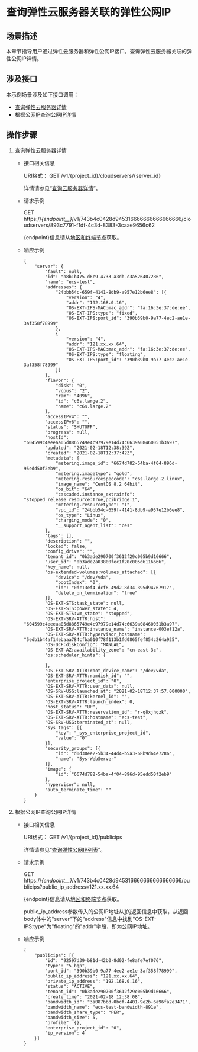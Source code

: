 # 查询弹性云服务器关联的弹性公网IP<a name="ecs_04_0006"></a>

## 场景描述<a name="section10764922102711"></a>

本章节指导用户通过弹性云服务器和弹性公网IP接口，查询弹性云服务器关联的弹性公网IP详情。

## 涉及接口<a name="section2036914547282"></a>

本示例场景涉及如下接口调用：

-   [查询弹性云服务器详情](#li2096242823112)
-   [根据公网IP查询公网IP详情](#li136736121430)

## 操作步骤<a name="section47476132395"></a>

1.  <a name="li2096242823112"></a>查询弹性云服务器详情
    -   接口相关信息

        URI格式： GET /v1/\{project\_id\}/cloudservers/\{server\_id\}

        详情请参见“[查询云服务器详情](查询云服务器详情.md)”。

    -   请求示例

        GET https://_\{endpoint__\}_/v1/743b4c0428d945316666666666666666/cloudservers/893c7791-f1df-4c3d-8383-3caae9656c62

        \{endpoint\}信息请从[地区和终端节点](https://developer.huaweicloud.com/endpoint?ECS)获取。

    -   响应示例

        ```
        {
        	"server": {
        		"fault": null,
        		"id": "b8b1b475-d6c9-4733-a3db-c3a526407286",
        		"name": "ecs-test",
        		"addresses": {
        			"24bbb54c-659f-4141-8db9-a957e12b6ee8": [{
        				"version": "4",
        				"addr": "192.168.0.16",
        				"OS-EXT-IPS-MAC:mac_addr": "fa:16:3e:37:de:ee",
        				"OS-EXT-IPS:type": "fixed",
        				"OS-EXT-IPS:port_id": "390b39b0-9a77-4ec2-ae1e-3af358f78999"
        			},
        			{
        				"version": "4",
        				"addr": "121.xx.xx.64",
        				"OS-EXT-IPS-MAC:mac_addr": "fa:16:3e:37:de:ee",
        				"OS-EXT-IPS:type": "floating",
        				"OS-EXT-IPS:port_id": "390b39b0-9a77-4ec2-ae1e-3af358f78999"
        			}]
        		},
        		"flavor": {
        			"disk": "0",
        			"vcpus": "2",
        			"ram": "4096",
        			"id": "c6s.large.2",
        			"name": "c6s.large.2"
        		},
        		"accessIPv4": "",
        		"accessIPv6": "",
        		"status": "SHUTOFF",
        		"progress": null,
        		"hostId": "604599c4eeeaa05d8865749e4c97979e14d74c6639a08460051b3a97",
        		"updated": "2021-02-18T12:38:39Z",
        		"created": "2021-02-18T12:37:42Z",
        		"metadata": {
        			"metering.image_id": "6674d782-54ba-4f04-896d-95edd50f2eb9",
        			"metering.imagetype": "gold",
        			"metering.resourcespeccode": "c6s.large.2.linux",
        			"image_name": "CentOS 8.2 64bit",
        			"os_bit": "64",
        			"cascaded.instance_extrainfo": "stopped_release_resource:True,pcibridge:1",
        			"metering.resourcetype": "1",
        			"vpc_id": "24bbb54c-659f-4141-8db9-a957e12b6ee8",
        			"os_type": "Linux",
        			"charging_mode": "0",
        			"__support_agent_list": "ces"
        		},
        		"tags": [],
        		"description": "",
        		"locked": false,
        		"config_drive": "",
        		"tenant_id": "0b3ade290700f3612f29c005b9d16666",
        		"user_id": "0b3ade2a03800fec1f20c005d6116666",
        		"key_name": null,
        		"os-extended-volumes:volumes_attached": [{
        			"device": "/dev/vda",
        			"bootIndex": "0",
        			"id": "0dc13ef4-dcf6-49d2-8d34-395d94767917",
        			"delete_on_termination": "true"
        		}],
        		"OS-EXT-STS:task_state": null,
        		"OS-EXT-STS:power_state": 4,
        		"OS-EXT-STS:vm_state": "stopped",
        		"OS-EXT-SRV-ATTR:host": "604599c4eeeaa05d8865749e4c97979e14d74c6639a08460051b3a97",
        		"OS-EXT-SRV-ATTR:instance_name": "instance-003ef12a",
        		"OS-EXT-SRV-ATTR:hypervisor_hostname": "5edb1b44af14ebaaa784cfba010f78f113b1fd0865fef854c264a925",
        		"OS-DCF:diskConfig": "MANUAL",
        		"OS-EXT-AZ:availability_zone": "cn-east-3c",
        		"os:scheduler_hints": {
        			
        		},
        		"OS-EXT-SRV-ATTR:root_device_name": "/dev/vda",
        		"OS-EXT-SRV-ATTR:ramdisk_id": "",
        		"enterprise_project_id": "0",
        		"OS-EXT-SRV-ATTR:user_data": null,
        		"OS-SRV-USG:launched_at": "2021-02-18T12:37:57.000000",
        		"OS-EXT-SRV-ATTR:kernel_id": "",
        		"OS-EXT-SRV-ATTR:launch_index": 0,
        		"host_status": "UP",
        		"OS-EXT-SRV-ATTR:reservation_id": "r-q8xjhqzk",
        		"OS-EXT-SRV-ATTR:hostname": "ecs-test",
        		"OS-SRV-USG:terminated_at": null,
        		"sys_tags": [{
        			"key": "_sys_enterprise_project_id",
        			"value": "0"
        		}],
        		"security_groups": [{
        			"id": "d0d30ee2-5b34-44d4-b5a3-68b9d64e7286",
        			"name": "Sys-WebServer"
        		}],
        		"image": {
        			"id": "6674d782-54ba-4f04-896d-95edd50f2eb9"
        		},
        		"hypervisor": null,
        		"auto_terminate_time": ""
        	}
        }
        ```

2.  <a name="li136736121430"></a>根据公网IP查询公网IP详情
    -   接口相关信息

        URI格式： GET /v1/\{project\_id\}/publicips

        详情请参见“[查询弹性公网IP列表](https://support.huaweicloud.com/api-eip/eip_api_0003.html)”。

    -   请求示例

        GET https://_\{endpoint__\}_/v1/743b4c0428d945316666666666666666/publicips?public\_ip\_address=121.xx.xx.64

        \{endpoint\}信息请从[地区和终端节点](https://developer.huaweicloud.com/endpoint?ECS)获取。

        public\_ip\_address参数传入的公网IP地址从[1](#li2096242823112)的返回信息中获取，从返回body体中的"server"下的"address"信息中找到"OS-EXT-IPS:type"为"floating"的"addr"字段，即为公网IP地址。

    -   响应示例

        ```
        {
        	"publicips": [{
        		"id": "92597d39-b81d-42b0-8d02-fe8afe7ef076",
        		"type": "5_bgp",
        		"port_id": "390b39b0-9a77-4ec2-ae1e-3af358f78999",
        		"public_ip_address": "121.xx.xx.64",
        		"private_ip_address": "192.168.0.16",
        		"status": "ACTIVE",
        		"tenant_id": "0b3ade290700f3612f29c005b9d16666",
        		"create_time": "2021-02-18 12:38:08",
        		"bandwidth_id": "3a087bbd-0bcf-4401-9e2b-6a96fa2e3471",
        		"bandwidth_name": "ecs-test-bandwidth-891e",
        		"bandwidth_share_type": "PER",
        		"bandwidth_size": 5,
        		"profile": {},
        		"enterprise_project_id": "0",
        		"ip_version": 4
        	}]
        }
        ```

